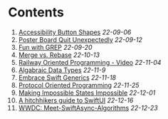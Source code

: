 
# Contents
1. [Accessibility Button Shapes](/articles/Accessibility-Button-Shapes) _22-09-06_
2. [Poster Board Quit Unexpectedly](/articles/Poster-Board-Quit-Unexpectedly) _22-09-12_
3. [Fun with GREP](/articles/Fun_with_GREP) _22-09-20_
4. [Merge vs. Rebase](/articles/merge-or-rebase) _22-10-13_ 
5. [Railway Oriented Programming - Video](/articles/Railway_oriented_programming) _22-11-04_
6. [Algabraic Data Types](/articles/Algabraic_Data_Types) _22-11-9_
7. [Embrace Swift Generics](/articles/Embrace_Swift_Generics) _22-11-18_
8. [Protocol Oriented Programming](/articles/Protocol-Oriented-Programming) _22-11-25_
9. [Making Impossible States Impossible](/articles/Making_Impossible_States_Impossible) _22-12-01_
10. [A hitchhikers guide to SwiftUI](/aritcles/The_Hitchhikers_Guide_to_SwiftUI) _22-12-16_
11. [WWDC: Meet-SwiftAsync-Algorithms](/articles/Meet-SwiftAsync-Algorithms) _22-12-23_